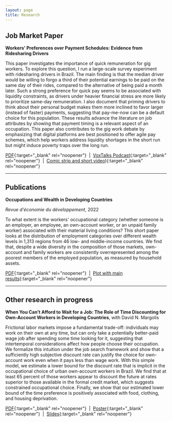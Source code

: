 ```yaml
---
layout: page
title: Research
---
```


## Job Market Paper

**Workers' Preferences over Payment Schedules: Evidence from Ridesharing Drivers**

This paper investigates the importance of quick remuneration for gig workers. To explore this question, I run a large-scale survey experiment with ridesharing drivers in Brazil. The main finding is that the median driver would be willing to forgo a third of their potential earnings to be paid on the same day of their rides, compared to the alternative of being paid a month later. Such a strong preference for quick pay seems to be associated with liquidity constraints, as drivers under heavier financial stress are more likely to prioritize same-day remuneration. I also document that priming drivers to think about their personal budget makes them more inclined to favor larger (instead of faster) payments, suggesting that pay-me-now can be a default choice for this population. These results advance the literature on job attributes by showing that payment timing is a relevant aspect of an occupation. This paper also contributes to the gig work debate by emphasizing that digital platforms are best positioned to offer agile pay schemes, which help workers address liquidity shortages in the short run but might induce poverty traps over the long run.

[PDF](https://thiagoscarelli.github.io/assets/pdfs/scarelli_brazil_drivers_paper.pdf){:target="_blank" rel="noopener"} &nbsp;\|&nbsp; [VoxTalks Podcast](https://cepr.org/multimedia/next-generation-research){:target="_blank" rel="noopener"} &nbsp;\|&nbsp; [Comic strip and short video](https://www.parisschoolofeconomics.eu/en/news/the-issue-of-payment-timing-by-thiago-scarelli/)){:target="_blank" rel="noopener"}

---

## Publications

**Occupations and Wealth in Developing Countries** 

*Revue d'économie du développement*, 2022

To what extent is the workers' occupational category (whether someone is an employer, an employee, an own-account worker, or an unpaid family worker) associated with their material living conditions? This short paper looks at the distribution of employment categories over different wealth levels in 1,313 regions from 46 low- and middle-income countries. We find that, despite a wide diversity in the composition of those markets, own-account and family workers are consistently overrepresented among the poorest members of the employed population, as measured by household assets.

[PDF](https://thiagoscarelli.github.io/assets/pdfs/scarelli_occupations_wealth_revue_economie_developpement_2022.pdf){:target="_blank" rel="noopener"} &nbsp;\|&nbsp; [Plot with main results](https://thiagoscarelli.github.io/assets/images/oaw_poverty_plot.png){:target="_blank" rel="noopener"}

---

## Other research in progress

**When You Can’t Afford to Wait for a Job: The Role of Time Discounting for Own-Account Workers in Developing Countries**, with David N. Margolis

Frictional labor markets impose a fundamental trade-off: individuals may work on their own at any time, but can only take a potentially better-paid wage job after spending some time looking for it, suggesting that intertemporal considerations affect how people choose their occupation. We formalize this intuition under the job search framework and show that a sufficiently high subjective discount rate can justify the choice for own-account work even when it pays less than wage work. With this simple model, we estimate a lower bound for the discount rate that is implicit in the occupational choice of urban own-account workers in Brazil. We find that at least 65 percent of those workers appear to discount the future at rates superior to those available in the formal credit market, which suggests constrained occupational choice. Finally, we show that our estimated lower bound of the time preference is positively associated with food, clothing, and housing deprivation.

[PDF](https://thiagoscarelli.github.io/assets/pdfs/scarelli_margolis_oaw_iza_2023.pdf){:target="_blank" rel="noopener"} &nbsp;\|&nbsp; [Poster](https://thiagoscarelli.github.io/assets/pdfs/scarelli_margolis_oaw_poster_eale_2022.pdf){:target="_blank" rel="noopener"} &nbsp;\|&nbsp; [Slides](https://thiagoscarelli.github.io/assets/pdfs/scarelli_margolis_oaw_slides_sole_2022.pdf){:target="_blank" rel="noopener"} 
